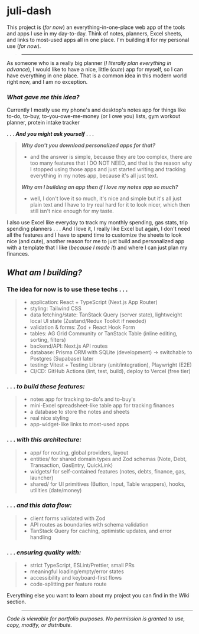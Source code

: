 # juli-dash

This project is (_for now_) an everything-in-one-place web app of the tools and apps I use in my day-to-day. Think of notes, planners, Excel sheets, and links to most-used apps all in one place. I'm building it for my personal use (_for now_).
> ---
As someone who is a really big planner (_I literally plan everything in advance_), I would like to have a nice, little (_cute_) app for myself, so I can have everything in one place. That is a common idea in this modern world right now, and I am no exception. 

### _**What gave me this idea?**_
Currently I mostly use my phone's and desktop's notes app for things like to-do, to-buy, to-you-owe-me-money (or I owe you) lists, gym workout planner, protein intake tracker 

. . . _**And you might ask yourself**_ . . . 

> _**Why don't you download personalized apps for that?**_
> - and the answer is simple, because they are too complex, there are too many features that I DO NOT NEED, and that is the reason why I stopped using those apps and just started writing and tracking everything in my notes app, because it's all just text. 
>
> _**Why am I building an app then if I love my notes app so much?**_
> - well, I don't love it so much, it's nice and simple but it's all just plain text and I have to try real hard for it to look nicer, which then still isn't nice enough for my taste.

I also use Excel like everyday to track my monthly spending, gas stats, trip spending planners . . . And I love it, I really like Excel but again, I don't need all the features and I have to spend time to customize the sheets to look nice (and cute), another reason for me to just build and personalized app with a template that I like (_because I made it_) and where I can just plan my finances.


## _What am I building?_

### The idea for now is to use these techs . . .
> - application: React + TypeScript (Next.js App Router)
> - styling: Tailwind CSS
> - data fetching/state: TanStack Query (server state), lightweight local UI state (Zustand/Redux Toolkit if needed)
> - validation & forms: Zod + React Hook Form
> - tables: AG Grid Community or TanStack Table (inline editing, sorting, filters)
> - backend/API: Next.js API routes
> - database: Prisma ORM with SQLite (development) → switchable to Postgres (Supabase) later
> - testing: Vitest + Testing Library (unit/integration), Playwright (E2E)
> - CI/CD: GitHub Actions (lint, test, build), deploy to Vercel (free tier)

### . . . _to build these features:_
> - notes app for tracking to-do's and to-buy's
> - mini-Excel spreadsheet-like table app for tracking finances
> - a database to store the notes and sheets
> - real nice styling
> - app-widget-like links to most-used apps

### . . . _with this architecture:_
> - app/ for routing, global providers, layout
> - entities/ for shared domain types and Zod schemas (Note, Debt, Transaction, GasEntry, QuickLink)
> - widgets/ for self-contained features (notes, debts, finance, gas, launcher)
> - shared/ for UI primitives (Button, Input, Table wrappers), hooks, utilities (date/money)

### . . . _and this data flow:_
> - client forms validated with Zod
> - API routes as boundaries with schema validation
> - TanStack Query for caching, optimistic updates, and error handling

### . . . _ensuring quality with:_
> - strict TypeScript, ESLint/Prettier, small PRs
> - meaningful loading/empty/error states
> - accessibility and keyboard-first flows
> - code-splitting per feature route

Everything else you want to learn about my project you can find in the Wiki section.
> - - - 
_Code is viewable for portfolio purposes. No permission is granted to use, copy, modify, or distribute._
